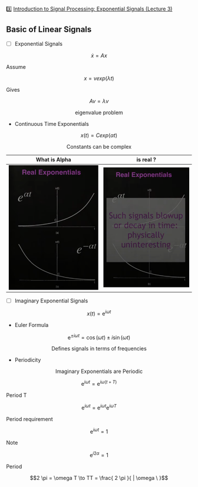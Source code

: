 :three: [Introduction to Signal Processing: Exponential Signals (Lecture 3)](https://youtu.be/B6GPKiRHnsk)


## Basic of Linear Signals

- [ ] Exponential Signals

```math
\dot{x} = A x
```

Assume

```math
x = v exp(\lambda t)
```

Gives

```math
A v = \lambda v
```

```math
\text{ eigenvalue problem }
```

* Continuous Time Exponentials

```math
x(t) = C exp(\alpha t)
```

```math
\text{ Constants can be complex }
```

| What is Alpha | is real ?  |
|-------------------------------|------------------------------------------------|
| <img src=images/exponential-sequence.png width='' height='' > </img> | <img src=images/exponential-sequence-blow.png width='' height='' > </img>  |

- [ ] Imaginary Exponential Signals

```math
x(t) = \mathrm{e}^{i \omega t}
```

* Euler Formula

```math
\mathrm{e}^{\pm i \omega t} = \cos ( \omega t ) \pm i \sin ( \omega t )
```

```math
\text { Defines signals in terms of frequencies }
```

* Periodicity

```math
\text { Imaginary Exponentials are Periodic }
```

```math
\mathrm{e}^{ i \omega t} = \mathrm{e}^{ i \omega ( t + T ) }
```

Period T

```math
\mathrm{e}^{ i \omega t} = \mathrm{e}^{ i \omega t } \mathrm{e}^{ i \omega T }
```

Period requirement

```math
\mathrm{e}^{ i \omega t} = 1
```

Note 

```math
\mathrm{e}^{ i 2 \alpha } = 1
```

Period

```math
2 \pi = \omega T \to TT = \frac{ 2 \pi }{ | \omega \ }
```

